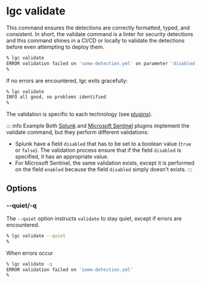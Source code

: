 # lgc validate

This command ensures the detections are correctly formatted, typed, and consistent. In short, the validate command is a linter for security detections and this command shines in a CI/CD or locally to validate the detections before even attempting to deploy them.

```sh
% lgc validate
ERROR validation failed on 'some-detection.yml' on parameter 'disabled'
%
```

If no errors are encountered, lgc exits gracefully:

```sh
% lgc validate
INFO all good, no problems identified
%
```

The validation is specific to each technology (see [plugins](/concepts/plugins)).

::: info Example
Both [Splunk](../plugins/splunk#linting) and [Microsoft Sentinel](../plugins/microsoft-sentinel) plugins implement the validate command, but they perform different validations:

- Splunk have a field `disabled` that has to be set to a boolean value (`true` or `false`). The validation process ensure that if the field `disabled` is specified, it has an appropriate value.
- For Microsoft Sentinel, the same validation exists, except it is performed on the field `enabled` because the field `disabled` simply doesn't exists.
  :::

## Options

<!-- vale Google.Headings = NO -->

### --quiet/-q

<!-- vale Google.Headings = YES -->

The `--quiet` option instructs `validate` to stay quiet, except if errors are encountered.

```sh
% lgc validate --quiet
%
```

When errors occur

```sh
% lgc validate -q
ERROR validation failed on 'some-detection.yml'
%
```
